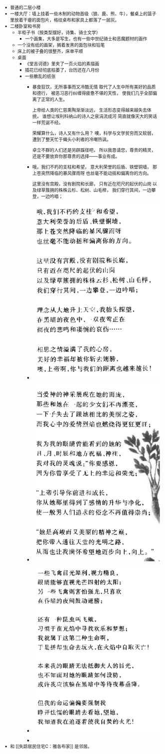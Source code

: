 - 普通的二层小楼
- 一楼大厅：墙上挂着一些木制的动物首级（狼、鹿、熊、牛），餐桌上的篮子里放着干瘪的面包片，格纹桌布和家具上都落了一层灰。
- 二楼卧室和书房
	- 半柜子书（按类型摆好，诗集、骑士文学）
		- 一个画集，大多是写生，也有一些中世纪骑士和恶魔题材的画作
	- 一个没有纸的画架，搁着发黑的面包块和铅笔
	- 床上的被子叠的很整齐，床单平顺
	- 桌面
		- 《堂吉诃德》里夹了一页火焰的素描画
		- 插花已经彻底枯萎了，台历还在八月份
		- 一些散乱的纸张
			- 暴食狂饮，无所事事而又冷酷无情
			  取代了人生中所有美好的品质和德行，
			  被恶习恶行纠缠得疲惫不堪的天性，
			  使我们几乎全部偏离了正常的人生。
			  
			  上帝给人类的仁慈熏陶渐渐淡远，
			  生活形态变得越来越失去体统，
			  谁想让埃利科纳山的诗人之泉涓流成河
			  简直就像天大的笑话一样荒诞不经。
			  
			  荣耀算什么，诗人又有什么用？
			  噢，科学与文学贫穷而又软弱，
			  遭到了整天忙于蝇头小利者的冷嘲热讽。
			  
			  卓立不群的人们还是另辟蹊径吧，
			  所以我恳请您，尊贵的精灵，
			  还是不要放弃你那尊贵的选择——事业有成。
			- 哦，我们不朽的支柱和希望，
			  意大利荣誉的后盾、铁壁铜墙，
			  那上苍突然降临的暴风骤雨呀
			  也丝毫不能动摇和偏离你的方向。
			  
			  这里没有宫殿，没有剧院和长廊，
			  只有近在咫尺的起伏的山岗
			  以及绿草簇拥的株株云杉、松树、山毛榉，
			  我们穿行其间，一边攀登，一边吟唱；
			- ![image.png](../assets/image_1632912315505_0.png)
			- ![image.png](../assets/image_1632912343155_0.png)
			- ![image.png](../assets/image_1632912389193_0.png)
			-
- 和 [[失踪居民住宅C：雅各布家]] 是邻居。